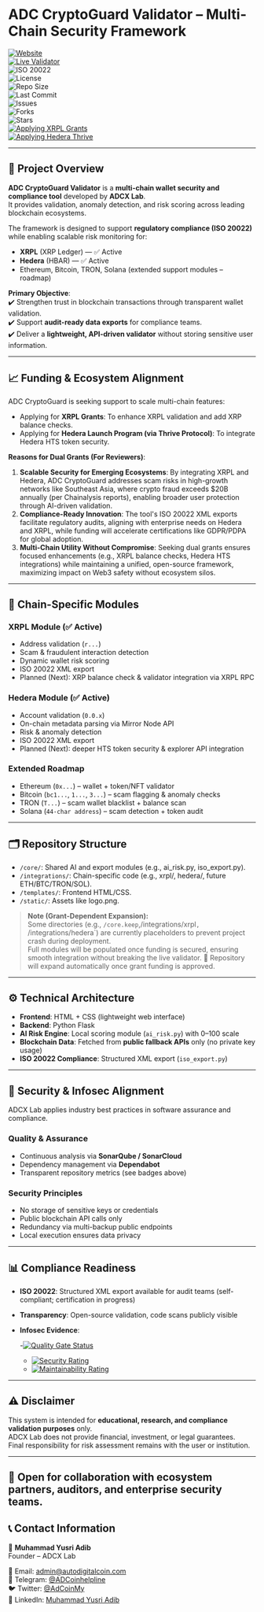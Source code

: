 # ADC CryptoGuard Validator – Multi-Chain Security Framework

[![Website](https://img.shields.io/badge/Website-AutoDigitalCoin.com-blue?logo=google-chrome)](https://autodigitalcoin.com)  
[![Live Validator](https://img.shields.io/badge/Validator-LIVE-green?logo=vercel)](https://adcoin-validator-ai.onrender.com)  
![ISO 20022](https://img.shields.io/badge/ISO%2020022-Compliant-blueviolet)  
![License](https://img.shields.io/badge/License-BY--NC--ND%204.0-lightgrey)  
![Repo Size](https://img.shields.io/github/repo-size/ADCoinX/adcoin-validator-ai)  
![Last Commit](https://img.shields.io/github/last-commit/ADCoinX/adcoin-validator-ai)  
![Issues](https://img.shields.io/github/issues/ADCoinX/adcoin-validator-ai)  
![Forks](https://img.shields.io/github/forks/ADCoinX/adcoin-validator-ai?style=social)  
![Stars](https://img.shields.io/github/stars/ADCoinX/adcoin-validator-ai?style=social)  
[![Applying XRPL Grants](https://img.shields.io/badge/Applying-XRPL%20Grants-blue)](https://xrpl.org/grants)  
[![Applying Hedera Thrive](https://img.shields.io/badge/Applying-Hedera%20Thrive-green)](https://thrivehedera.com)  

---

## 📌 Project Overview

**ADC CryptoGuard Validator** is a **multi-chain wallet security and compliance tool** developed by **ADCX Lab**.  
It provides validation, anomaly detection, and risk scoring across leading blockchain ecosystems.  

The framework is designed to support **regulatory compliance (ISO 20022)** while enabling scalable risk monitoring for:  
- **XRPL** (XRP Ledger) — ✅ Active  
- **Hedera** (HBAR) — ✅ Active  
- Ethereum, Bitcoin, TRON, Solana (extended support modules – roadmap)  

**Primary Objective**:  
✔️ Strengthen trust in blockchain transactions through transparent wallet validation.  
✔️ Support **audit-ready data exports** for compliance teams.  
✔️ Deliver a **lightweight, API-driven validator** without storing sensitive user information.  

---

## 📈 Funding & Ecosystem Alignment

ADC CryptoGuard is seeking support to scale multi-chain features:  
- Applying for **XRPL Grants**: To enhance XRPL validation and add XRP balance checks.  
- Applying for **Hedera Launch Program (via Thrive Protocol)**: To integrate Hedera HTS token security.  

**Reasons for Dual Grants (For Reviewers)**:  
1. **Scalable Security for Emerging Ecosystems**: By integrating XRPL and Hedera, ADC CryptoGuard addresses scam risks in high-growth networks like Southeast Asia, where crypto fraud exceeds $20B annually (per Chainalysis reports), enabling broader user protection through AI-driven validation.  
2. **Compliance-Ready Innovation**: The tool's ISO 20022 XML exports facilitate regulatory audits, aligning with enterprise needs on Hedera and XRPL, while funding will accelerate certifications like GDPR/PDPA for global adoption.  
3. **Multi-Chain Utility Without Compromise**: Seeking dual grants ensures focused enhancements (e.g., XRPL balance checks, Hedera HTS integrations) while maintaining a unified, open-source framework, maximizing impact on Web3 safety without ecosystem silos.  

---

## 🔎 Chain-Specific Modules

### XRPL Module (✅ Active)
- Address validation (`r...`)  
- Scam & fraudulent interaction detection  
- Dynamic wallet risk scoring  
- ISO 20022 XML export  
- Planned (Next): XRP balance check & validator integration via XRPL RPC  

### Hedera Module (✅ Active)
- Account validation (`0.0.x`)  
- On-chain metadata parsing via Mirror Node API  
- Risk & anomaly detection  
- ISO 20022 XML export  
- Planned (Next): deeper HTS token security & explorer API integration  

### Extended Roadmap
- Ethereum (`0x...`) – wallet + token/NFT validator  
- Bitcoin (`bc1...`, `1...`, `3...`) – scam flagging & anomaly checks  
- TRON (`T...`) – scam wallet blacklist + balance scan  
- Solana (`44-char address`) – scam detection + token audit  

---

## 🗂️ Repository Structure

- `/core/`: Shared AI and export modules (e.g., ai_risk.py, iso_export.py).  
- `/integrations/`: Chain-specific code (e.g., xrpl/, hedera/, future ETH/BTC/TRON/SOL).  
- `/templates/`: Frontend HTML/CSS.  
- `/static/`: Assets like logo.png.  

> **Note (Grant-Dependent Expansion):**  
> Some directories (e.g., `/core.keep`,/integrations/xrpl`, `/integrations/hedera`) are currently placeholders to prevent project crash during deployment.  
> Full modules will be populated once funding is secured, ensuring smooth integration without breaking the live validator.
> 🚀 Repository will expand automatically once grant funding is approved.   
---

## ⚙️ Technical Architecture

- **Frontend**: HTML + CSS (lightweight web interface)  
- **Backend**: Python Flask  
- **AI Risk Engine**: Local scoring module (`ai_risk.py`) with 0–100 scale  
- **Blockchain Data**: Fetched from **public fallback APIs** only (no private key usage)  
- **ISO 20022 Compliance**: Structured XML export (`iso_export.py`)  

---

## 🔐 Security & Infosec Alignment

ADCX Lab applies industry best practices in software assurance and compliance.  

### Quality & Assurance
- Continuous analysis via **SonarQube / SonarCloud**  
- Dependency management via **Dependabot**  
- Transparent repository metrics (see badges above)  

### Security Principles
- No storage of sensitive keys or credentials  
- Public blockchain API calls only  
- Redundancy via multi-backup public endpoints  
- Local execution ensures data privacy  

---

## 📊 Compliance Readiness

- **ISO 20022**: Structured XML export available for audit teams (self-compliant; certification in progress)  
- **Transparency**: Open-source validation, code scans publicly visible  
- **Infosec Evidence**:
  
  -[![Quality Gate Status](https://sonarcloud.io/api/project_badges/measure?project=ADCoinX_adcoin-validator-ai&metric=alert_status)](https://sonarcloud.io/summary/new_code?id=ADCoinX_adcoin-validator-ai)
  - [![Security Rating](https://sonarcloud.io/api/project_badges/measure?project=ADCoinX_adcoin-validator-ai&metric=security_rating)](https://sonarcloud.io/summary/new_code?id=ADCoinX_adcoin-validator-ai)  
  - [![Maintainability Rating](https://sonarcloud.io/api/project_badges/measure?project=ADCoinX_adcoin-validator-ai&metric=sqale_rating)](https://sonarcloud.io/summary/new_code?id=ADCoinX_adcoin-validator-ai)  
 
---

## ⚠️ Disclaimer

This system is intended for **educational, research, and compliance validation purposes** only.  
ADCX Lab does not provide financial, investment, or legal guarantees.  
Final responsibility for risk assessment remains with the user or institution.  

---
🤝 Open for collaboration with ecosystem partners, auditors, and enterprise security teams.  
---

## 📞 Contact Information

👤 **Muhammad Yusri Adib**  
Founder – ADCX Lab  

📩 Email: admin@autodigitalcoin.com  
💬 Telegram: [@ADCoinhelpline](https://t.me/ADCoinhelpline)  
🐦 Twitter: [@AdCoinMy](https://twitter.com/AdCoinMy)  
🔗 LinkedIn: [Muhammad Yusri Adib](https://www.linkedin.com/in/muhammad-yusri-adib)  

